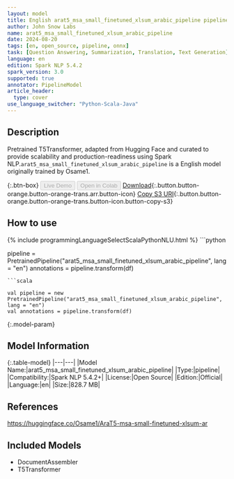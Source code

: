 ```yaml
---
layout: model
title: English arat5_msa_small_finetuned_xlsum_arabic_pipeline pipeline T5Transformer from Osame1
author: John Snow Labs
name: arat5_msa_small_finetuned_xlsum_arabic_pipeline
date: 2024-08-20
tags: [en, open_source, pipeline, onnx]
task: [Question Answering, Summarization, Translation, Text Generation]
language: en
edition: Spark NLP 5.4.2
spark_version: 3.0
supported: true
annotator: PipelineModel
article_header:
  type: cover
use_language_switcher: "Python-Scala-Java"
---
```


## Description

Pretrained T5Transformer, adapted from Hugging Face and curated to provide scalability and production-readiness using Spark NLP.`arat5_msa_small_finetuned_xlsum_arabic_pipeline` is a English model originally trained by Osame1.

{:.btn-box}
<button class="button button-orange" disabled>Live Demo</button>
<button class="button button-orange" disabled>Open in Colab</button>
[Download](https://s3.amazonaws.com/auxdata.johnsnowlabs.com/public/models/arat5_msa_small_finetuned_xlsum_arabic_pipeline_en_5.4.2_3.0_1724120475008.zip){:.button.button-orange.button-orange-trans.arr.button-icon}
[Copy S3 URI](s3://auxdata.johnsnowlabs.com/public/models/arat5_msa_small_finetuned_xlsum_arabic_pipeline_en_5.4.2_3.0_1724120475008.zip){:.button.button-orange.button-orange-trans.button-icon.button-copy-s3}

## How to use



<div class="tabs-box" markdown="1">
{% include programmingLanguageSelectScalaPythonNLU.html %}
```python

pipeline = PretrainedPipeline("arat5_msa_small_finetuned_xlsum_arabic_pipeline", lang = "en")
annotations =  pipeline.transform(df)   

```
```scala

val pipeline = new PretrainedPipeline("arat5_msa_small_finetuned_xlsum_arabic_pipeline", lang = "en")
val annotations = pipeline.transform(df)

```
</div>

{:.model-param}
## Model Information

{:.table-model}
|---|---|
|Model Name:|arat5_msa_small_finetuned_xlsum_arabic_pipeline|
|Type:|pipeline|
|Compatibility:|Spark NLP 5.4.2+|
|License:|Open Source|
|Edition:|Official|
|Language:|en|
|Size:|828.7 MB|

## References

https://huggingface.co/Osame1/AraT5-msa-small-finetuned-xlsum-ar

## Included Models

- DocumentAssembler
- T5Transformer